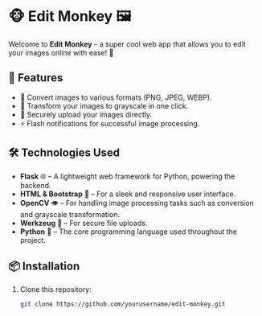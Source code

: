 # 🐵 Edit Monkey 🖼️

Welcome to **Edit Monkey** – a super cool web app that allows you to edit your images online with ease! 🚀

## 🌟 Features

- 🎨 Convert images to various formats (PNG, JPEG, WEBP).
- 🌈 Transform your images to grayscale in one click.
- 📁 Securely upload your images directly.
- ⚡ Flash notifications for successful image processing.

## 🛠️ Technologies Used

- **Flask** 🌐 – A lightweight web framework for Python, powering the backend.
- **HTML & Bootstrap** 🎨 – For a sleek and responsive user interface.
- **OpenCV** 👁️ – For handling image processing tasks such as conversion and grayscale transformation.
- **Werkzeug** 🔐 – For secure file uploads.
- **Python** 🐍 – The core programming language used throughout the project.

## 📦 Installation

1. Clone this repository:
   ```bash
   git clone https://github.com/yourusername/edit-monkey.git
